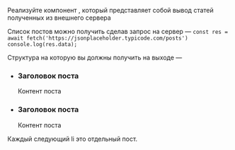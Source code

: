 Реализуйте компонент <PostCatalog />, который представляет собой вывод статей полученных из внешнего сервера

Список постов можно получить сделав запрос на сервер —
`const res = await fetch('https://jsonplaceholder.typicode.com/posts')
console.log(res.data);`

Структура на которую вы должны получить на выходе —
<div class="posts">
    <ul class="posts__list">
        <li class="posts_single-post" data-post-id="Id поста">
            <h3 class="posts__post-title">Заголовок поста</h3>
            <p class="posts__post-description">Контент поста</p>
        </li>
        <li class="posts_single-post" data-post-id="Id следующего поста">
            <h3 class="posts__post-title">Заголовок поста</h3>
            <p class="posts__post-description">Контент поста</p>
        </li>
    </ul>
</div>

Каждый следующий li это отдельный пост.